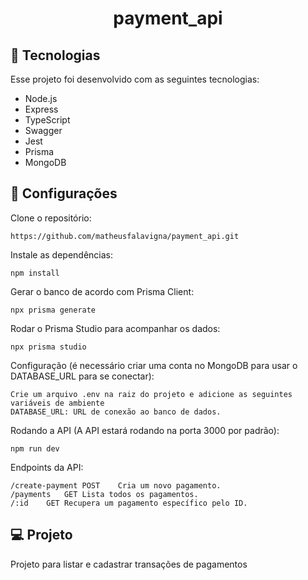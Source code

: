 <h1 align="center">
  payment_api
</h1>

## 🚀 Tecnologias

Esse projeto foi desenvolvido com as seguintes tecnologias:

- Node.js
- Express
- TypeScript
- Swagger
- Jest
- Prisma
- MongoDB

## 🔖 Configurações

Clone o repositório:
```
https://github.com/matheusfalavigna/payment_api.git
```
Instale as dependências:
```
npm install
```
Gerar o banco de acordo com Prisma Client:
```
npx prisma generate
```
Rodar o Prisma Studio para acompanhar os dados:
```
npx prisma studio
```
Configuração (é necessário criar uma conta no MongoDB para usar o DATABASE_URL para se conectar):
```
Crie um arquivo .env na raiz do projeto e adicione as seguintes variáveis de ambiente
DATABASE_URL: URL de conexão ao banco de dados.
```
Rodando a API (A API estará rodando na porta 3000 por padrão):
```
npm run dev
```
Endpoints da API:
```
/create-payment	POST	Cria um novo pagamento.
/payments	GET	Lista todos os pagamentos.
/:id	GET	Recupera um pagamento específico pelo ID.
```

## 💻 Projeto

Projeto para listar e cadastrar transações de pagamentos



